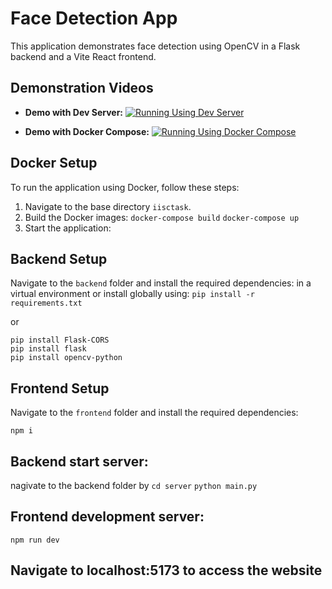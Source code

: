 # Face Detection App

This application demonstrates face detection using OpenCV in a Flask backend and a Vite React frontend.

## Demonstration Videos

- **Demo with Dev Server:**
 [![Running Using Dev Server](http://img.youtube.com/vi/sM3yKsrbCdc/0.jpg)](https://www.youtube.com/watch?v=sM3yKsrbCdc "Project Demo")

- **Demo with Docker Compose:**
 [![Running Using Docker Compose](http://img.youtube.com/vi/YxhkgAkN03A/0.jpg)](https://www.youtube.com/watch?v=YxhkgAkN03A "Project Demo")

## Docker Setup

To run the application using Docker, follow these steps:

1. Navigate to the base directory `iisctask`.
2. Build the Docker images:
`docker-compose build`
`docker-compose up`
3. Start the application:


## Backend Setup

Navigate to the `backend` folder and install the required dependencies:
in a virtual environment or install globally using:
`pip install -r requirements.txt`

or

``` 
pip install Flask-CORS
pip install flask   
pip install opencv-python
```

## Frontend Setup

Navigate to the `frontend` folder and install the required dependencies:

`npm i`

## Backend start server:
nagivate to the backend folder by `cd server`
`python main.py`

## Frontend development server:
`npm run dev`

## Navigate to localhost:5173 to access the website

<!-- in the backend folder(server):
pip install Flask-CORS
pip install flask   
pip install opencv-python

in the frontend folder(client):
npm i 


To run: 

in the backend folder(server):
python main.py 

in the frontend folder(client):
npm run dev -->
